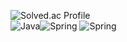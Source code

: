 ![Solved.ac Profile](http://mazassumnida.wtf/api/v2/generate_badge?boj=wkdgusrb3)
<br/>
<img alt="Java" src ="https://img.shields.io/badge/Java-007396.svg?&style=for-the-badge&logo=Java&logoColor=white"/><img alt="Spring" src ="https://img.shields.io/badge/Spring-#6DB33F.svg?&style=for-the-badge&logo=Spring&logoColor=green"/>
<img alt="Spring" src ="https://img.shields.io/badge/Spring Boot-#6DB33F.svg?&style=for-the-badge&logo=Spring Boot&logoColor=green"/>
